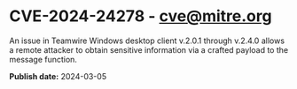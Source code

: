 # CVE-2024-24278 - cve@mitre.org

An issue in Teamwire Windows desktop client v.2.0.1 through v.2.4.0 allows a remote attacker to obtain sensitive information via a crafted payload to the message function.

**Publish date:** 2024-03-05
